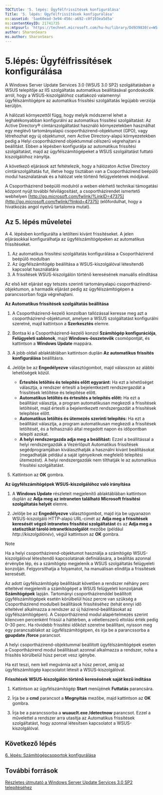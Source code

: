 ```yaml
---
TOCTitle: '5. lépés: Ügyfélfrissítések konfigurálása'
Title: '5. lépés: Ügyfélfrissítések konfigurálása'
ms:assetid: '5ae60ead-3e94-456c-a692-c0f193ea5d5a'
ms:contentKeyID: 21741735
ms:mtpsurl: 'https://technet.microsoft.com/hu-hu/library/Dd939830(v=WS.10)'
author: SharonSears
ms.author: SharonSears
---
```



5.lépés: Ügyfélfrissítések konfigurálása
===============================================

A Windows Server Update Services 3.0 (WSUS 3.0 SP2) szolgáltatásban a WSUS telepítője az IIS szolgáltatás automatikus beállításával gondoskodik arról, hogy a WSUS-kiszolgálóhoz csatlakozó valamennyi ügyfélszámítógépre az automatikus frissítési szolgáltatás legújabb verziója kerüljön.

A hálózati környezettől függ, hogy melyik módszerrel lehet a leghatékonyabban konfigurálni az automatikus frissítési szolgáltatást: Az Active Directory® címtárszolgáltatást használó környezetekben használhat egy meglévő tartományalapú csoportházirend-objektumot (GPO), vagy létrehozhat egy új objektumot, nem Active Directory-alapú környezetekben pedig a Helyi csoportházirend objektummal célszerű végrehajtani a beállítást. Ebben a lépésben konfigurálja az automatikus frissítési szolgáltatást, majd az ügyfélszámítógépeket a WSUS szolgáltatást futtató kiszolgálóhoz irányítja.

A következő eljárások azt feltételezik, hogy a hálózaton Active Directory címtárszolgáltatás fut, illetve hogy tisztában van a Csoportházirend beépülő modul használatának és a hálózat vele történő felügyeletének módjával.

A Csoportházirend beépülő modulról a weben elérhető technikai támogatási központ nyújt további felvilágosítást, a csoportházirendet ismertető webhelyen [http://go.microsoft.com/fwlink/?LinkID=47375](http://go.microsoft.com/fwlink/?linkid=47375) (előfordulhat, hogy a hivatkozás angol nyelvű tartalomra mutat).


Az 5. lépés műveletei
---------------------

A 4. lépésben konfigurálta a letölteni kívánt frissítéseket. A jelen eljárásokkal konfigurálhatja az ügyfélszámítógépeken az automatikus frissítéseket.

1.  Az automatikus frissítési szolgáltatás konfigurálása a Csoportházirend beépülő modulban
2.  Az ügyfélszámítógép beállítása a WSUS-kiszolgálóval létesítendő kapcsolat használatára
3.  A frissítések WSUS-kiszolgálón történő keresésének manuális elindítása

Az első két eljárást egy tetszés szerinti tartományalapú csoportházirend-objektumon, a harmadik eljárást pedig az ügyfélszámítógépen a parancssorban fogja végrehajtani.

**Az Automatikus frissítések szolgáltatás beállítása**
1.  A Csoportházirend-kezelő konzolban tallózással keresse meg azt a csoportházirend-objektumot, amelyen a WSUS szolgáltatást konfigurálni szeretné, majd kattintson a **Szerkesztés** elemre.

2.  Bontsa ki a Csoportházirend-kezelő konzol **Számítógép konfigurációja**, **Felügyeleti sablonok**, majd **Windows-összetevők** csomópontját, és kattintson a **Windows Update** mappára.

3.  A jobb oldali ablaktáblában kattintson duplán **Az automatikus frissítés konfigurálása** beállításra.

4.  Jelölje be az **Engedélyezve** választógombot, majd válasszon az alábbi lehetőségek közül.

    -   **Értesítés letöltés és telepítés előtt egyaránt:** Ha ezt a lehetőséget választja, a rendszer értesíti a bejelentkezett rendszergazdát a frissítések letöltése és telepítése előtt.
    -   **Automatikus letöltés és értesítés a telepítés előtt:** Ha ezt a beállítást választja, a program automatikusan megkezdi a frissítések letöltését, majd értesíti a bejelentkezett rendszergazdát a frissítések telepítése előtt.
    -   **Automatikus letöltés és ütemezés szerinti telepítés:** Ha ezt a beállítást választja, a program automatikusan megkezdi a frissítések letöltését, és a felhasználó által megadott napon és időpontban telepíti azokat.
    -   **A helyi rendszergazda adja meg a beállítást:** Ezzel a beállítással a helyi rendszergazdák a Vezérlőpult Automatikus frissítések segédprogramjában kiválaszthatják a használni kívánt beállításokat (megadhatják például a saját igényeiknek megfelelő telepítési ütemezést). A helyi rendszergazdák nem tilthatják le az automatikus frissítési szolgáltatást.

5.  Kattintson az **OK** gombra.

**Az ügyfélszámítógépek WSUS-kiszolgálóhoz való irányítása**
1.  A **Windows Update** részleteit megjelenítő ablaktáblában kattintson duplán az **Adja meg az intraneten található Microsoft frissítési szolgáltatás helyét** elemre.

2.  Jelölje be az **Engedélyezve** választógombot, majd írja be ugyanazon WSUS-kiszolgáló HTTP-alapú URL-címét az **Adja meg a frissítések keresését végző intranetes frissítési szolgáltatást** és az **Adja meg a statisztikát tároló intranetkiszolgálót** mezőbe (például *http://kiszolgálónév*), végül kattintson az **OK** gombra.

 
> [!NOTE]  
> Ha a helyi csoportházirend-objektumot használja a számítógép WSUS-kiszolgálóval létesítendő kapcsolatának definiálására, a beállítás azonnal érvénybe lép, és a számítógép megjelenik a WSUS szolgáltatás felügyeleti konzolján. Felgyorsíthatja a folyamatot, ha manuálisan elindítja a frissítések keresését.

Az adott ügyfélszámítógép beállítását követően a rendszer néhány perc elteltével megjeleníti a számítógépet a WSUS felügyeleti konzoljának **Számítógépek** lapján. Tartományi csoportházirenddel beállított ügyfélszámítógépek esetén körülbelül húsz percre van szükség a Csoportházirend modulbeli beállítások frissítéséhez (tehát ennyi idő elteltével alkalmazza a rendszer az új házirend-beállításokat az ügyfélszámítógépen). A Csoportházirend modul alapértelmezés szerint kilencven percenként frissül a háttérben, a véletlenszerű eltolási érték pedig 0–30 perc. Ha rövidebb frissítési időközt szeretne beállítani, nyisson meg egy parancsablakot az ügyfélszámítógépen, és írja be a parancssorba a **gpupdate /force** parancsot.

A helyi csoportházirend-objektummal beállított ügyfélszámítógépek eseten a Csoportházirend modul beállításait azonnal alkalmazza a rendszer, noha a frissítés körülbelül húsz percet vesz igénybe.

Ha ezt teszi, nem kell megvárnia azt a húsz percet, amíg az ügyfélszámítógép kapcsolatot létesít a WSUS-kiszolgálóval.

**Frissítések WSUS-kiszolgálón történő keresésének saját kezű indítása**
1.  Kattintson az ügyfélszámítógép **Start** menüjének **Futtatás** parancsára.

2.  Írja be a **cmd** parancsot a **Megnyitás** mezőbe, majd kattintson az **OK** gombra.

3.  Írja be a parancssorba a **wuauclt.exe /detectnow** parancsot. Ezzel a művelettel a rendszer arra utasítja az Automatikus frissítések szolgáltatást, hogy azonnal létesítsen kapcsolatot a WSUS-kiszolgálóval.

Következő lépés
---------------

[6. lépés: Számítógépcsoportok konfigurálása](https://technet.microsoft.com/70518732-2179-4e41-9609-7f9999867f41)

További források
----------------

[Részletes útmutató a Windows Server Update Services 3.0 SP2 telepítéséhez](https://technet.microsoft.com/4b504edc-93b3-45b0-a7e8-d0107f1a4442)
